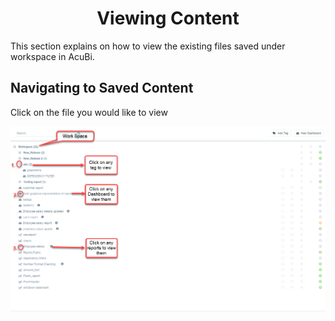 
<center><h1>Viewing Content</h1></center>

This section explains on how to view the existing files saved under workspace in AcuBi.

## Navigating to Saved Content 

Click on the file you would like to view


![enter image description here](https://raw.githubusercontent.com/sv18042016/fp1/0545ded450f2a313773cd22169ff96aa6c7db5d2/images/view_list2.png)





<!--stackedit_data:
eyJoaXN0b3J5IjpbMTA0NTk4NzYxOCwtMTg1Nzg3OTk3NCwtOT
Y2MDgwMzExLDE4MTY5MzEzNDAsMTgzODE5MzQyMCwxODM3NDQ0
ODIwLDE3OTIxNDc5NDcsLTM0NDU5NDg0NiwtMTU2OTA0ODIyNi
wxMzk5NzM2MCwtMTgxMzE0MDE3OSwxMTU5NjQzNDkwLDExOTUy
NTM1MTEsNzAxNDc5MDQyLDE1MzY0NjkyNDhdfQ==
-->